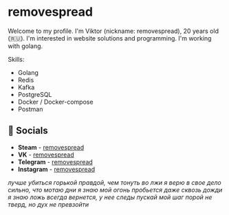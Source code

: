 # removespread
Welcome to my profile. I'm Viktor (nickname: removespread), 20 years old  (🇷🇺). I'm interested in website solutions and programming. I'm working with golang.

Skills:
- Golang
- Redis
- Kafka
- PostgreSQL
- Docker / Docker-compose
- Postman

## 💬 Socials
- __Steam__ - [removespread](https://steamcommunity.com/id/accuratedog/)
- __VK__ - [removespread](https://vk.com/removespread/)
- __Telegram__ - [removespread](https://t.me/fakelag)
- __Instagram__ - [removespread](https://instagram.com/removespread/)

*лучше убиться горькой правдой, чем тонуть во лжи*
*я верю в свое дело сильно, что мотаю дни*
*я знаю мой огонь пробьется даже сквозь дожди*
*я знаю ложь всегда вернется, у нее следы*
*пускай мой шаг порой не тверд, но дух не превзойти*
